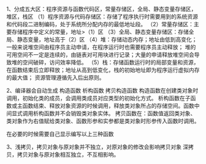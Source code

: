 1、分成五大区：程序资源与函数代码区，常量存储区，全局、静态变量存储区，堆区，栈区
（1）程序资源与代码存储区：存储了程序执行时需要用到的系统资源和代码段二进制编码，处于系统所分配内存的最低地址段。
（2）常量存储区：主要存储程序中定义的常量，地址>（1）区
（3）全局、静态变量存储区：存储全局、静态变量，地址高于（2）区
（4）堆：存储动态内存；地址由低到高变化；一般来说堆空间由程序员主动申请，在程序运行时也需要程序员主动释放；
堆的可用空间不一定是连续的，由链表对可用块进行记录；大量的申请释放堆空间会导致堆的空间破碎，访问效率降低。
（5）栈：存储函数运行时的局部变量和资源，在函数结束后立即释放；地址从高到低变化，栈的初始地址即为程序运行虚拟内存的最大值；
资源管理遵循先入后出原则。

2、编译器会自动生成 构造函数 析构函数 拷贝构造函数
构造函数在创建类对象时调用，初始化类的成员，会调用类成员对应类型的初始化方式。
析构函数在子函数或主函数结束、释放对象资源的时候调用，释放类对象所占的存储空间。函数中间显式调用析构函数并不会销毁类对象实体。
拷贝函数在：函数值返回类对象、类对象作为右值赋给类对象、函数形参和实参都是类对象时形参传入函数时调用。

在必要的时候需要自己显示编写以上三种函数

3、浅拷贝，拷贝对象与原对象并不独立，对原对象的修改会影响拷贝对象
深拷贝，拷贝对象与原对象相互独立，不互相影响。


